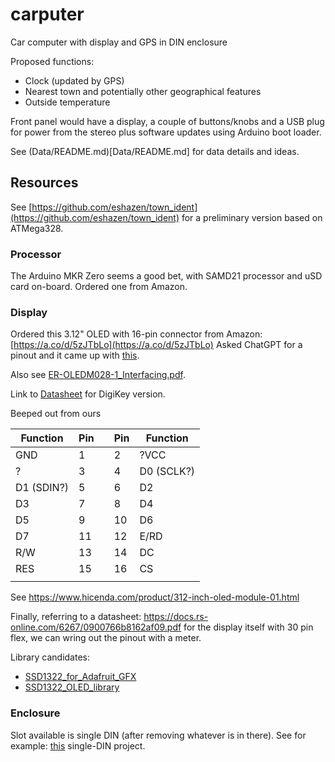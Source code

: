 # carputer

Car computer with display and GPS in DIN enclosure

Proposed functions:

* Clock (updated by GPS)
* Nearest town and potentially other geographical features
* Outside temperature

Front panel would have a display, a couple of buttons/knobs
and a USB plug for power from the stereo plus software updates
using Arduino boot loader.

See (Data/README.md)[Data/README.md] for data details and ideas.

## Resources

See [https://github.com/eshazen/town_ident](https://github.com/eshazen/town_ident)
for a preliminary version based on ATMega328.

### Processor

The Arduino MKR Zero seems a good bet, with SAMD21 processor and uSD card on-board.
Ordered one from Amazon.

### Display

Ordered this 3.12" OLED with 16-pin connector from Amazon:  [https://a.co/d/5zJTbLo](https://a.co/d/5zJTbLo)
Asked ChatGPT for a pinout and it came up with [this](https://chatgpt.com/share/68c1a13d-e6dc-8000-bd67-d93712c7cb28).

Also see [ER-OLEDM028-1_Interfacing.pdf](Docs/ER-OLEDM028-1_Interfacing.pdf).

Link to
[Datasheet](https://newhavendisplay.com/content/specs/NHD-3.12-25664UCY2.pdf) for DigiKey version.

Beeped out from ours

| Function   | Pin |   | Pin | Function   |
|------------|-----|---|-----|------------|
| GND        | 1   |   | 2   | ?VCC       |
| ?          | 3   |   | 4   | D0 (SCLK?) |
| D1 (SDIN?) | 5   |   | 6   | D2         |
| D3         | 7   |   | 8   | D4         |
| D5         | 9   |   | 10  | D6         |
| D7         | 11  |   | 12  | E/RD       |
| R/W        | 13  |   | 14  | DC         |
| RES        | 15  |   | 16  | CS         |
|            |     |   |     |            |

See https://www.hicenda.com/product/312-inch-oled-module-01.html

Finally, referring to a datasheet: https://docs.rs-online.com/6267/0900766b8162af09.pdf
for the display itself with 30 pin flex, we can wring out the pinout with a meter.


Library candidates:

* [SSD1322_for_Adafruit_GFX](https://github.com/venice1200/SSD1322_for_Adafruit_GFX)
* [SSD1322_OLED_library](https://github.com/wjklimek1/SSD1322_OLED_library)

### Enclosure

Slot available is single DIN (after removing whatever is in there).
See for example: [this](https://www.thingiverse.com/thing:2090567) single-DIN project.




